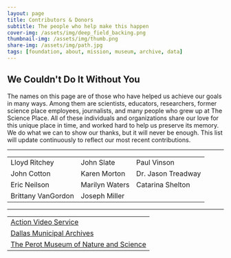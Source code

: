 ```yaml
---
layout: page
title: Contributors & Donors
subtitle: The people who help make this happen
cover-img: /assets/img/deep_field_backing.png
thumbnail-img: /assets/img/thumb.png
share-img: /assets/img/path.jpg
tags: [foundation, about, mission, museum, archive, data]
---
```


## We Couldn't Do It Without You

The names on this page are of those who have helped us achieve our goals in many ways.
Among them are scientists, educators, researchers, former science place employees, journalists, and many people who 
grew up at The Science Place. All of these individuals and organizations share our love for this unique place in time, 
and worked hard to help us preserve its memory. We do what we can to show our thanks, but it will never be enough. This list will update continuously to reflect our most recent contributions.

<hr>

<link rel="stylesheet" href="/assets/css/contrib_page.css">
<table cellspacing="0" cellpadding="0">

<tr>
<td>Lloyd Ritchey</td>
<td>John Slate</td>
<td>Paul Vinson</td>
</tr>

<tr>
<td>John Cotton</td>
<td>Karen Morton</td>
<td>Dr. Jason Treadway</td>
</tr>

<tr>
<td>Eric Neilson</td>
<td>Marilyn Waters</td>
<td>Catarina Shelton</td>
</tr>

<tr>
<td>Brittany VanGordon</td>
<td>Joseph Miller</td>

</tr>
</table>

<hr>
<table>

<tr><td><a href="https://actionvideoservice.com/">
Action Video Service</a></td></tr>

<tr><td><a href="https://dallascityhall.com/government/citysecretary/archives/Pages/Archives_home.aspx">
Dallas Municipal Archives</a></td></tr>

<tr><td><a href="https://www.perotmuseum.org/">
The Perot Museum of Nature and Science</a></td></tr>
</table>